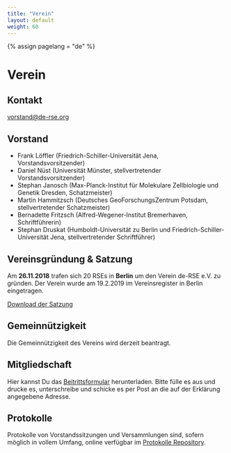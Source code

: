 ```yaml
---
title: "Verein"
layout: default
weight: 60
---
```

<!-- Set variable "lang" to reflect page language -->
{% assign pagelang = "de" %}

# Verein

## Kontakt

vorstand@de-rse.org

## Vorstand

* Frank Löffler (Friedrich-Schiller-Universität Jena, Vorstandsvorsitzender)
* Daniel Nüst (Universität Münster, stellvertretender Vorstandsvorsitzender) 
* Stephan Janosch (Max-Planck-Institut für Molekulare Zellbiologie und Genetik Dresden, Schatzmeister)
* Martin Hammitzsch (Deutsches GeoForschungsZentrum Potsdam, stellvertretender Schatzmeister)
* Bernadette Fritzsch (Alfred-Wegener-Institut Bremerhaven, Schriftführerin)
* Stephan Druskat (Humboldt-Universität zu Berlin und Friedrich-Schiller-Universität Jena, stellvertretender Schriftführer)

## Vereinsgründung & Satzung

Am **26.11.2018** trafen sich 20 RSEs in **Berlin** um den Verein de-RSE e.V. zu gründen.
Der Verein wurde am 19.2.2019 im Vereinsregister in Berlin eingetragen.

[Download der Satzung](https://github.com/DE-RSE/satzung/raw/master/de-RSE-e.V._Satzung_2019-01-07.pdf)

## Gemeinnützigkeit 

Die Gemeinnützigkeit des Vereins wird derzeit beantragt.

## Mitgliedschaft

Hier kannst Du das <a href="{{ '/assets/pdf/association/de-RSE_Beitrittserklärung.pdf' | prepend: site.baseurl }}">Beitrittsformular</a> herunterladen. Bitte fülle es aus und drucke es, unterschreibe und schicke es per Post an die auf der Erklärung angegebene Adresse.

## Protokolle

Protokolle von Vorstandssitzungen und Versammlungen sind, sofern möglich in vollem Umfang, online verfügbar im [Protokolle Repository](https://github.com/DE-RSE/protokolle).
